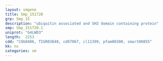 ```yaml
---
layout: smgene
title: Smp_151720
grp: Smp_15
description: "ubiquitin associated and SH3 domain containing protein"
smp: Smp_151720.1
uniprot: "G4LWD3"
length:  2253
cdd: "COG0406, TIGR03848, cd07067, cl11399, pfam00300, smart00855"
kk: ns
categories: sm
---
```

